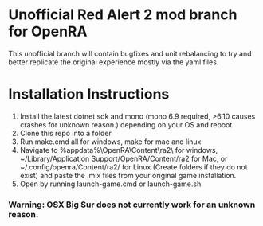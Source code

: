 # Unofficial Red Alert 2 mod branch for OpenRA
This unofficial branch will contain bugfixes and unit rebalancing to try and better replicate the original experience mostly via the yaml files.


# Installation Instructions
  1. Install the latest dotnet sdk and mono (mono 6.9 required, >6.10 causes crashes for unknown reason.) depending on your OS and reboot
  2. Clone this repo into a folder
  3. Run make.cmd all for windows, make for mac and linux
  4. Navigate to %appdata%\OpenRA\Content\ra2\ for windows, ~/Library/Application Support/OpenRA/Content/ra2 for Mac, or ~/.config/openra/Content/ra2/ for Linux (Create folders if they do not exist) and paste the .mix files from your original game installation.
  5. Open by running launch-game.cmd or launch-game.sh
### Warning: OSX Big Sur does not currently work for an unknown reason.
